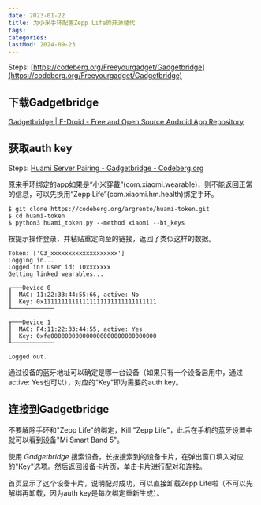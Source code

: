 ```yaml
---
date: 2023-01-22
title: 为小米手环配置Zepp Life的开源替代
tags:
categories:
lastMod: 2024-09-23
---
```

Steps: [https://codeberg.org/Freeyourgadget/Gadgetbridge](https://codeberg.org/Freeyourgadget/Gadgetbridge)

## 下载Gadgetbridge

[Gadgetbridge | F-Droid - Free and Open Source Android App Repository](https://f-droid.org/app/nodomain.freeyourgadget.gadgetbridge)

## 获取auth key

Steps: [Huami Server Pairing - Gadgetbridge - Codeberg.org](https://codeberg.org/Freeyourgadget/Gadgetbridge/wiki/Huami-Server-Pairing)

原来手环绑定的app如果是“小米穿戴”(com.xiaomi.wearable)，则不能返回正常的信息，可以先换用“Zepp Life”(com.xiaomi.hm.health)绑定手环。

```
$ git clone https://codeberg.org/argrento/huami-token.git
$ cd huami-token
$ python3 huami_token.py --method xiaomi --bt_keys
```

按提示操作登录，并粘贴重定向至的链接，返回了类似这样的数据。

```
Token: ['C3_xxxxxxxxxxxxxxxxxxx']
Logging in...
Logged in! User id: 10xxxxxxx
Getting linked wearables...

╓───Device 0
║  MAC: 11:22:33:44:55:66, active: No
║  Key: 0x11111111111111111111111111111111
╙────────────

╓───Device 1
║  MAC: F4:11:22:33:44:55, active: Yes
║  Key: 0xfe000000000000000000000000000000
╙────────────

Logged out.
```

通过设备的蓝牙地址可以确定是哪一台设备（如果只有一个设备启用中，通过active: Yes也可以），对应的“Key”即为需要的auth key。

## 连接到Gadgetbridge

不要解除手环和"Zepp Life"的绑定，Kill "Zepp Life"，此后在手机的蓝牙设置中就可以看到设备"Mi Smart Band 5"。

使用 *Gadgetbridge* 搜索设备，长按搜索到的设备卡片，在弹出窗口填入对应的"Key"选项。然后返回设备卡片页，单击卡片进行配对和连接。

首页显示了这个设备卡片，说明配对成功，可以直接卸载Zepp Life啦（不可以先解绑再卸载，因为auth key是每次绑定重新生成）。
